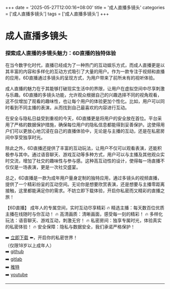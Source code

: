 +++
date = '2025-05-27T12:00:16+08:00'
title = '成人直播多镜头'
categories = ['成人直播多镜头']
tags = ['成人直播多镜头']
+++

# 成人直播多镜头

### 探索成人直播的多镜头魅力：6D直播的独特体验

在当今数字化时代，直播已经成为了一种热门的互动娱乐方式，而成人直播更是以其丰富的内容和多样化的互动方式吸引了大量的用户。作为一款专注于视频和直播的应用，6D直播通过多镜头的呈现方式，为用户带来了前所未有的视听体验。

成人直播的魅力在于其能够打破现实生活中的界限，让用户在虚拟空间中尽享刺激与乐趣。6D直播的多镜头功能，允许观众根据自己的兴趣选择不同的视角观看，这不仅增加了观看的趣味性，也让每个用户的体验更加个性化。比如，用户可以同时看到不同主播的表演，从而找到自己最喜欢的内容进行互动。

在安全与隐私日益受到重视的今天，6D直播更是将用户的安全放在首位。平台采用了严格的数据保护措施，确保每位用户的隐私信息都能得到妥善保护。这使得用户们可以更放心地沉浸在自己的直播体验中，无论是与主播的互动，还是在私密房间中享受独享时光。

除此之外，6D直播还提供了丰富的互动玩法，让用户不仅可以观看表演，还能积极参与其中。通过语音聊天、游戏互动等多种方式，用户可以与主播及其他观众实时交流，增加了社交的趣味性与参与感。这种高互动性的设计，使得每一场直播不仅仅是一场表演，更是一次社交盛宴。

总之，6D直播是一款为成年用户量身定制的独特应用，通过多镜头的视频直播，提供了一个精彩纷呈的互动空间。无论你是想要欣赏表演，还是想要与主播零距离接触，这里都能满足你的需求。不妨立即下载体验，开启你私密而又精彩的直播之旅！

【6D直播】
成年人的专属空间，实时互动尽享精彩
🔥 精选主播：每天数百位优质主播在线随时与你互动！
🔥 高清画质：清晰画面，感受每一刻的精彩！
🔥 多样化玩法：语音聊天、游戏互动，刺激无穷！
🔥 私密房间：独享专属时光，体验真实的私密体验！
🔥 安全保障：隐私与数据安全，我们承诺严格保护！

➡️ [立即下载](https://down123.s3.ap-east-1.amazonaws.com/down/down.html?channelCode=blog) ⬅️，开启你的私密世界！  
（仅限18岁以上成年人）  
➡️ [github](https://aldult-live.github.io/)  
➡️ [gitlab](https://seo-09598d.gitlab.io/)  
➡️ [推特](https://x.com/wegame33)  
➡️ [youtube](https://www.youtube.com/@6Dlive)  

---
